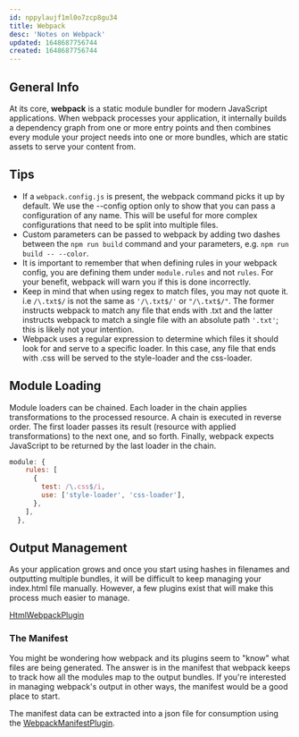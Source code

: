 ```yaml
---
id: nppylaujf1ml0o7zcp8gu34
title: Webpack
desc: 'Notes on Webpack'
updated: 1648687756744
created: 1648687756744
---
```

## General Info

At its core, **webpack** is a static module bundler for modern JavaScript applications. When webpack processes your application, it internally builds a dependency graph from one or more entry points and then combines every module your project needs into one or more bundles, which are static assets to serve your content from.

## Tips

- If a `webpack.config.js` is present, the webpack command picks it up by default. We use the --config option only to show that you can pass a configuration of any name. This will be useful for more complex configurations that need to be split into multiple files.
- Custom parameters can be passed to webpack by adding two dashes between the `npm run build` command and your parameters, e.g. `npm run build -- --color`.
- It is important to remember that when defining rules in your webpack config, you are defining them under `module.rules` and not `rules`. For your benefit, webpack will warn you if this is done incorrectly.
- Keep in mind that when using regex to match files, you may not quote it. i.e `/\.txt$/` is not the same as `'/\.txt$/'` or `"/\.txt$/"`. The former instructs webpack to match any file that ends with .txt and the latter instructs webpack to match a single file with an absolute path `'.txt'`; this is likely not your intention.
- Webpack uses a regular expression to determine which files it should look for and serve to a specific loader. In this case, any file that ends with .css will be served to the style-loader and the css-loader.

## Module Loading

Module loaders can be chained. Each loader in the chain applies transformations to the processed resource. A chain is executed in reverse order. The first loader passes its result (resource with applied transformations) to the next one, and so forth. Finally, webpack expects JavaScript to be returned by the last loader in the chain.

```javascript
module: {
    rules: [
      {
        test: /\.css$/i,
        use: ['style-loader', 'css-loader'],
      },
    ],
  },
```

## Output Management

As your application grows and once you start using hashes in filenames and outputting multiple bundles, it will be difficult to keep managing your index.html file manually. However, a few plugins exist that will make this process much easier to manage.

[HtmlWebpackPlugin](https://github.com/jantimon/html-webpack-plugin)

### The Manifest

You might be wondering how webpack and its plugins seem to "know" what files are being generated. The answer is in the manifest that webpack keeps to track how all the modules map to the output bundles. If you're interested in managing webpack's output in other ways, the manifest would be a good place to start.

The manifest data can be extracted into a json file for consumption using the [WebpackManifestPlugin](https://github.com/shellscape/webpack-manifest-plugin).
